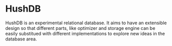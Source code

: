 HushDB
======

HushDB is an experimental relational database. It aims to have an extensible design so that different parts, like optimizer and storage engine can be easily substitued with different implementations to explore new ideas in the database area.
